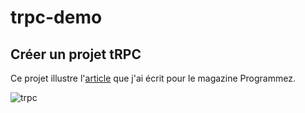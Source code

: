 # trpc-demo

## Créer un projet tRPC

Ce projet illustre l'[article](https://www.programmez.com/magazine/article/creer-un-projet-trpc) que j'ai écrit pour le magazine Programmez.

![trpc](https://github.com/user-attachments/assets/14832a03-dd50-4f4e-bcf1-0ca2472745b5)
